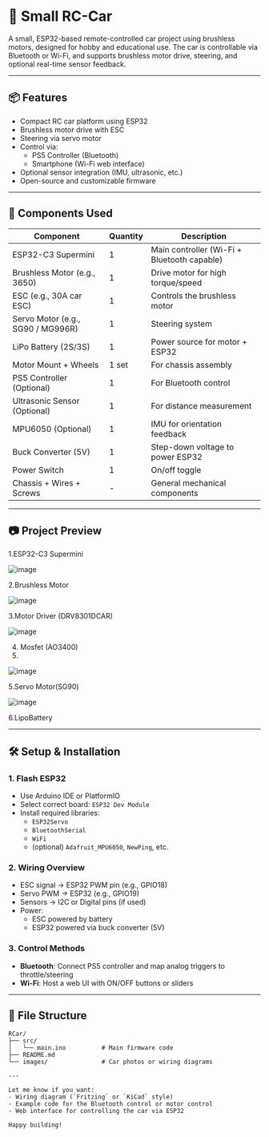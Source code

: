 # 🚗 Small RC-Car

A small, ESP32-based remote-controlled car project using brushless motors, designed for hobby and educational use. The car is controllable via Bluetooth or Wi-Fi, and supports brushless motor drive, steering, and optional real-time sensor feedback.

---

## 📦 Features
- Compact RC car platform using ESP32
- Brushless motor drive with ESC
- Steering via servo motor
- Control via:
  - PS5 Controller (Bluetooth)
  - Smartphone (Wi-Fi web interface)
- Optional sensor integration (IMU, ultrasonic, etc.)
- Open-source and customizable firmware

---

## 🔧 Components Used

| Component               | Quantity | Description                                 |
|------------------------|----------|---------------------------------------------|
| ESP32-C3 Supermini     | 1        | Main controller (Wi-Fi + Bluetooth capable) |
| Brushless Motor (e.g., 3650) | 1    | Drive motor for high torque/speed           |
| ESC (e.g., 30A car ESC) | 1        | Controls the brushless motor                |
| Servo Motor (e.g., SG90 / MG996R) | 1 | Steering system                             |
| LiPo Battery (2S/3S)   | 1        | Power source for motor + ESP32              |
| Motor Mount + Wheels   | 1 set    | For chassis assembly                        |
| PS5 Controller (Optional) | 1     | For Bluetooth control                       |
| Ultrasonic Sensor (Optional) | 1  | For distance measurement                    |
| MPU6050 (Optional)     | 1        | IMU for orientation feedback                |
| Buck Converter (5V)    | 1        | Step-down voltage to power ESP32            |
| Power Switch           | 1        | On/off toggle                               |
| Chassis + Wires + Screws | -      | General mechanical components               |

---

## 📷 Project Preview
1.ESP32-C3 Supermini

![image](https://github.com/user-attachments/assets/0e7a89e8-c1dd-4ad8-8778-f63d90622e44)

2.Brushless Motor

![image](https://github.com/user-attachments/assets/6b6495b1-1b1f-4654-8bce-e9b251031d1c)

3.Motor Driver (DRV8301DCAR) 

![image](https://github.com/user-attachments/assets/8caf0c9a-2df1-416a-b46e-e6d999f8ac4a)

4. Mosfet (AO3400)
5. 
![image](https://github.com/user-attachments/assets/4f4d44cc-d612-4f95-b58c-2d848c51ea31)

5.Servo Motor(SG90)

![image](https://github.com/user-attachments/assets/b3b8fc74-a058-4250-8e32-cd7d91c5e63d)

6.LipoBattery






---

## 🛠️ Setup & Installation

### 1. Flash ESP32
- Use Arduino IDE or PlatformIO
- Select correct board: `ESP32 Dev Module`
- Install required libraries:
  - `ESP32Servo`
  - `BluetoothSerial`
  - `WiFi`
  - (optional) `Adafruit_MPU6050`, `NewPing`, etc.

### 2. Wiring Overview
- ESC signal → ESP32 PWM pin (e.g., GPIO18)
- Servo PWM → ESP32 (e.g., GPIO19)
- Sensors → I2C or Digital pins (if used)
- Power:
  - ESC powered by battery
  - ESP32 powered via buck converter (5V)

### 3. Control Methods
- **Bluetooth**: Connect PS5 controller and map analog triggers to throttle/steering
- **Wi-Fi**: Host a web UI with ON/OFF buttons or sliders

---

## 📁 File Structure

```plaintext
RCar/
├── src/
│   └── main.ino          # Main firmware code
├── README.md
└── images/               # Car photos or wiring diagrams

---

Let me know if you want:
- Wiring diagram (`Fritzing` or `KiCad` style)
- Example code for the Bluetooth control or motor control
- Web interface for controlling the car via ESP32

Happy building!
